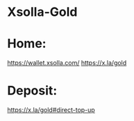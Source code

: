 # Xsolla-Gold
# Home:
https://wallet.xsolla.com/
https://x.la/gold

# Deposit:
https://x.la/gold#direct-top-up
